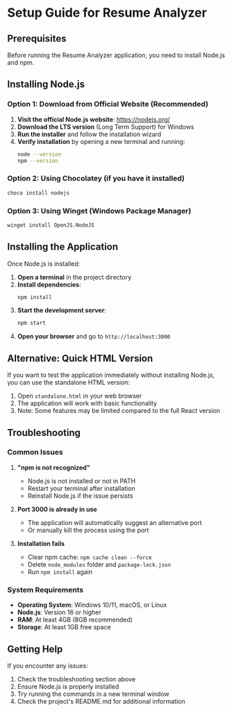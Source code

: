 # Setup Guide for Resume Analyzer

## Prerequisites

Before running the Resume Analyzer application, you need to install Node.js and npm.

## Installing Node.js

### Option 1: Download from Official Website (Recommended)

1. **Visit the official Node.js website**: https://nodejs.org/
2. **Download the LTS version** (Long Term Support) for Windows
3. **Run the installer** and follow the installation wizard
4. **Verify installation** by opening a new terminal and running:
   ```bash
   node --version
   npm --version
   ```

### Option 2: Using Chocolatey (if you have it installed)

```bash
choco install nodejs
```

### Option 3: Using Winget (Windows Package Manager)

```bash
winget install OpenJS.NodeJS
```

## Installing the Application

Once Node.js is installed:

1. **Open a terminal** in the project directory
2. **Install dependencies**:
   ```bash
   npm install
   ```
3. **Start the development server**:
   ```bash
   npm start
   ```
4. **Open your browser** and go to `http://localhost:3000`

## Alternative: Quick HTML Version

If you want to test the application immediately without installing Node.js, you can use the standalone HTML version:

1. Open `standalone.html` in your web browser
2. The application will work with basic functionality
3. Note: Some features may be limited compared to the full React version

## Troubleshooting

### Common Issues

1. **"npm is not recognized"**
   - Node.js is not installed or not in PATH
   - Restart your terminal after installation
   - Reinstall Node.js if the issue persists

2. **Port 3000 is already in use**
   - The application will automatically suggest an alternative port
   - Or manually kill the process using the port

3. **Installation fails**
   - Clear npm cache: `npm cache clean --force`
   - Delete `node_modules` folder and `package-lock.json`
   - Run `npm install` again

### System Requirements

- **Operating System**: Windows 10/11, macOS, or Linux
- **Node.js**: Version 16 or higher
- **RAM**: At least 4GB (8GB recommended)
- **Storage**: At least 1GB free space

## Getting Help

If you encounter any issues:

1. Check the troubleshooting section above
2. Ensure Node.js is properly installed
3. Try running the commands in a new terminal window
4. Check the project's README.md for additional information 